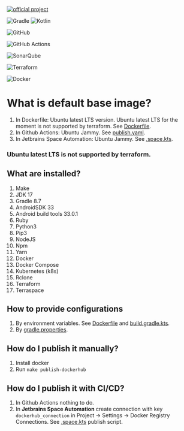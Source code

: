 [![official project](http://jb.gg/badges/official.svg)](https://confluence.jetbrains.com/display/ALL/JetBrains+on+GitHub)


![Gradle](https://img.shields.io/badge/Gradle-02303A.svg?style=for-the-badge&logo=Gradle&logoColor=white)
![Kotlin](https://img.shields.io/badge/kotlin-%237F52FF.svg?style=for-the-badge&logo=kotlin&logoColor=white)

![GitHub](https://img.shields.io/badge/github-%23121011.svg?style=for-the-badge&logo=github&logoColor=white)

![GitHub Actions](https://img.shields.io/badge/github%20actions-%232671E5.svg?style=for-the-badge&logo=githubactions&logoColor=white)

![SonarQube](https://img.shields.io/badge/SonarQube-black?style=for-the-badge&logo=sonarqube&logoColor=4E9BCD)

![Terraform](https://img.shields.io/badge/terraform-%235835CC.svg?style=for-the-badge&logo=terraform&logoColor=white)

![Docker](https://img.shields.io/badge/docker-%230db7ed.svg?style=for-the-badge&logo=docker&logoColor=white)

# What is default base image?

1. In Dockerfile: Ubuntu latest LTS version. Ubuntu latest LTS for the moment is not supported by terraform.
   See [Dockerfile](Dockerfile).
2. In Github Actions: Ubuntu Jammy. See [publish.yaml](.github/workflows/publish.yml).
3. In Jetbrains Space Automation: Ubuntu Jammy. See [.space.kts](.space.kts).

### Ubuntu latest LTS is not supported by terraform.

## What are installed?

1. Make
2. JDK 17
3. Gradle 8.7
4. AndroidSDK 33
5. Android build tools 33.0.1
6. Ruby
7. Python3
8. Pip3
9. NodeJS
10. Npm
11. Yarn
12. Docker
13. Docker Compose
14. Kubernetes (k8s)
15. Rclone
16. Terraform
17. Terraspace

## How to provide configurations

1. By environment variables. See [Dockerfile](Dockerfile) and [build.gradle.kts](build.gradle.kts).
2. By [gradle.properties](gradle.properties).

## How do I publish it manually?

1. Install docker
2. Run ```make publish-dockerhub```

## How do I publish it with CI/CD?

1. In Github Actions nothing to do.
2. In <b>Jetbrains Space Automation</b> create connection with key ```dockerhub_connection``` in Project -> Settings -> Docker
   Registry Connections. See [.space.kts](.space.kts) publish script.

